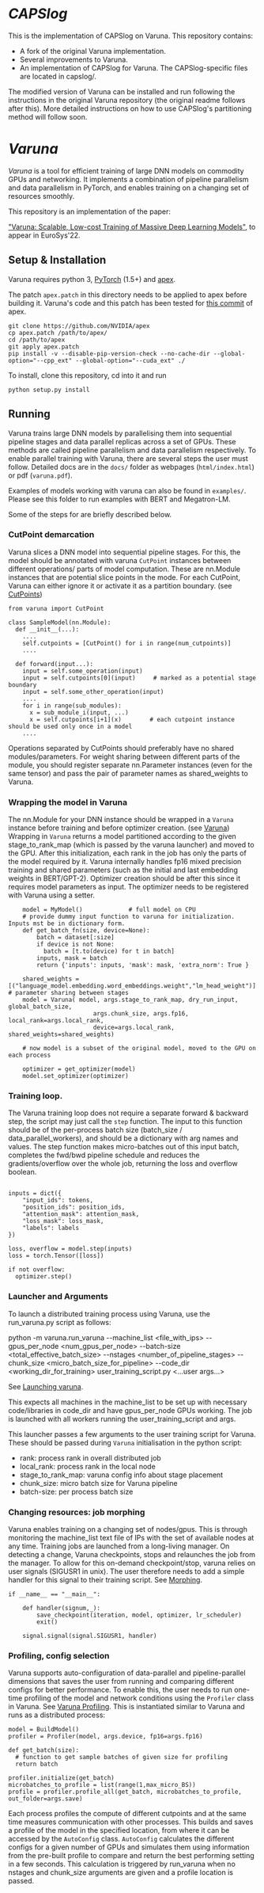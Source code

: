# _CAPSlog_

This is the implementation of CAPSlog on Varuna. This repository contains:
- A fork of the original Varuna implementation.
- Several improvements to Varuna.
- An implementation of CAPSlog for Varuna. The CAPSlog-specific files are located in capslog/. 

The modified version of Varuna can be installed and run following the instructions in the original Varuna repository (the original readme follows after this).
More detailed instructions on how to use CAPSlog's partitioning method will follow soon.

# _Varuna_

_Varuna_ is a tool for efficient training of large DNN models on commodity GPUs and networking. It implements a combination of pipeline parallelism and data parallelism in PyTorch, and enables training on a changing set of resources smoothly.

This repository is an implementation of the paper:

["Varuna: Scalable, Low-cost Training of Massive Deep Learning Models"](https://arxiv.org/abs/2111.04007), to appear in EuroSys'22.

## Setup & Installation

Varuna requires python 3, [PyTorch](https://pytorch.org/get-started/locally/) (1.5+) and [apex](https://github.com/NVIDIA/apex). 

The patch `apex.patch` in this directory needs to be applied to apex before building it. Varuna's code and this patch has been tested for [this commit](https://github.com/NVIDIA/apex/commit/0c2c6eea6556b208d1a8711197efc94899e754e1) of apex.
~~~~
git clone https://github.com/NVIDIA/apex
cp apex.patch /path/to/apex/
cd /path/to/apex
git apply apex.patch
pip install -v --disable-pip-version-check --no-cache-dir --global-option="--cpp_ext" --global-option="--cuda_ext" ./
~~~~
To install, clone this repository, cd into it and run
~~~~
python setup.py install
~~~~
## Running

Varuna trains large DNN models by parallelising them into sequential pipeline stages and data parallel replicas across a set of GPUs. These methods are called pipeline parallelism and data parallelism respectively.
To enable parallel training with Varuna, there are several steps the user must follow. Detailed docs are in the `docs/` folder as webpages (`html/index.html`) or pdf (`varuna.pdf`). 

Examples of models working with varuna can also be found in `examples/`. Please see this folder to run examples with BERT and Megatron-LM.

Some of the steps for are briefly described below.

### CutPoint demarcation

Varuna slices a DNN model into sequential pipeline stages. For this, the model should be annotated with varuna `CutPoint` instances between different operations/ parts of model computation. These are nn.Module instances that are potential slice points in the mode. For each CutPoint, Varuna can either ignore it or activate it as a partition boundary. (see [CutPoints](docs/html/cutpoint.html))

~~~~
from varuna import CutPoint

class SampleModel(nn.Module):
  def __init__(...):
    ....
    self.cutpoints = [CutPoint() for i in range(num_cutpoints)]
    ....

  def forward(input...):
    input = self.some_operation(input)
    input = self.cutpoints[0](input)     # marked as a potential stage boundary
    input = self.some_other_operation(input)
    ....
    for i in range(sub_modules):
      x = sub_module_i(input, ...)
      x = self.cutpoints[i+1](x)        # each cutpoint instance should be used only once in a model
    ....

~~~~

Operations separated by CutPoints should preferably have no shared modules/parameters. For weight sharing between different parts of the module, you should register separate nn.Parameter instances (even for the same tensor) and pass the pair of parameter names as shared_weights to Varuna.

### Wrapping the model in Varuna

The nn.Module for your DNN instance should be wrapped in a `Varuna` instance before training and before optimizer creation. (see [Varuna](docs/html/varuna.html)) Wrapping in `Varuna` returns a model partitioned according to the given stage_to_rank_map (which is passed by the varuna launcher) and moved to the GPU. After this initialization, each rank in the job has only the parts of the model required by it. Varuna internally handles fp16 mixed precision training and shared parameters (such as the initial and last embedding weights in BERT/GPT-2). 
Optimizer creation should be after this since it requires model parameters as input. The optimizer needs to be registered with Varuna using a setter.
~~~~
    model = MyModel()             # full model on CPU
    # provide dummy input function to varuna for initialization. Inputs mst be in dictionary form.
    def get_batch_fn(size, device=None):
        batch = dataset[:size]
        if device is not None:
          batch = [t.to(device) for t in batch]
        inputs, mask = batch
        return {'inputs': inputs, 'mask': mask, 'extra_norm': True }

    shared_weights = [("language_model.embedding.word_embeddings.weight","lm_head_weight")]  # parameter sharing between stages
    model = Varuna( model, args.stage_to_rank_map, dry_run_input, global_batch_size, 
                        args.chunk_size, args.fp16, local_rank=args.local_rank, 
                        device=args.local_rank, shared_weights=shared_weights)

    # now model is a subset of the original model, moved to the GPU on each process

    optimizer = get_optimizer(model)
    model.set_optimizer(optimizer)

~~~~

### Training loop.

The Varuna training loop does not require a separate forward & backward step, the script may just call the `step` function. The input to this function should be of the per-process batch size (batch_size / data_parallel_workers), and should be a dictionary with arg names and values. The step function makes micro-batches out of this input batch, completes the fwd/bwd pipeline schedule and reduces the gradients/overflow over the whole job, returning the loss and overflow boolean. 

~~~~

inputs = dict({
    "input_ids": tokens,
    "position_ids": position_ids,
    "attention_mask": attention_mask,
    "loss_mask": loss_mask,
    "labels": labels
})

loss, overflow = model.step(inputs)
loss = torch.Tensor([loss])

if not overflow:
  optimizer.step()

~~~~

### Launcher and Arguments


To launch a distributed training process using Varuna, use the run_varuna.py script as follows:

python -m varuna.run_varuna --machine_list <file_with_ips> --gpus_per_node <num_gpus_per_node> --batch-size <total_effective_batch_size> --nstages <number_of_pipeline_stages> --chunk_size <micro_batch_size_for_pipeline> --code_dir <working_dir_for_training> user_training_script.py <...user args...>

See [Launching varuna](docs/html/launching.html).

This expects all machines in the machine_list to be set up with necessary code/libraries in code_dir and have gpus_per_node GPUs working. The job is launched with all workers running the user_training_script and args.

This launcher passes a few arguments to the user training script for Varuna. These should be passed during `Varuna` initialisation in the python script:
* rank: process rank in overall distributed job
* local_rank: process rank in the local node 
* stage_to_rank_map: varuna config info about stage placement
* chunk_size: micro batch size for Varuna pipeline
* batch-size: per process batch size

### Changing resources: job morphing

Varuna enables training on a changing set of nodes/gpus. This is through monitoring the machine_list text file of IPs with the set of available nodes at any time. 
Training jobs are launched from a long-living manager.
On detecting a change, Varuna checkpoints, stops and relaunches the job from the manager. To allow for this on-demand checkpoint/stop, varuna relies on user signals (SIGUSR1 in unix). The user therefore needs to add a simple handler for this signal to their training script.
See [Morphing](docs/html/morphing.html).

~~~~
if __name__ == "__main__":

    def handler(signum,_):
        save_checkpoint(iteration, model, optimizer, lr_scheduler)
        exit()

    signal.signal(signal.SIGUSR1, handler)
~~~~

<!-- 
- change polling, reduce freq, get_available
- manager ip argument
- checkpoint folder -->

### Profiling, config selection

Varuna supports auto-configuration of data-parallel and pipeline-parallel dimensions that saves the user from running and comparing different configs for better performance. To enable this, the user needs to run one-time profiling of the model and network conditions using the `Profiler` class in Varuna.
See [Varuna Profiling](docs/html/profiler.html).
This is instantiated similar to Varuna and runs as a distributed process:

~~~~
model = BuildModel()
profiler = Profiler(model, args.device, fp16=args.fp16)

def get_batch(size):
  # function to get sample batches of given size for profiling
  return batch

profiler.initialize(get_batch)
microbatches_to_profile = list(range(1,max_micro_BS))
profile = profiler.profile_all(get_batch, microbatches_to_profile, out_folder=args.save)

~~~~

Each process profiles the compute of different cutpoints and at the same time measures communication with other processes. This builds and saves a profile of the model in the specified location, from where it can be accessed by the `AutoConfig` class. `AutoConfig` calculates the different configs for a given number of GPUs and simulates them using information from the pre-built profile to compare and return the best performing setting in a few seconds. This calculation is triggered by run_varuna when no nstages and chunk_size arguments are given and a profile location is passed.
